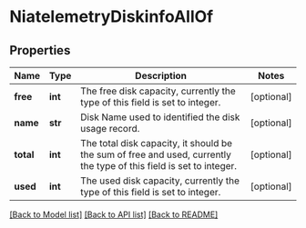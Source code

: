 # NiatelemetryDiskinfoAllOf

## Properties
Name | Type | Description | Notes
------------ | ------------- | ------------- | -------------
**free** | **int** | The free disk capacity, currently the type of this field is set to integer.   | [optional] 
**name** | **str** | Disk Name used to identified the disk usage record.   | [optional] 
**total** | **int** | The total disk capacity, it should be the sum of free and used, currently the type of this field is set to integer.   | [optional] 
**used** | **int** | The used disk capacity, currently the type of this field is set to integer.    | [optional] 

[[Back to Model list]](../README.md#documentation-for-models) [[Back to API list]](../README.md#documentation-for-api-endpoints) [[Back to README]](../README.md)


